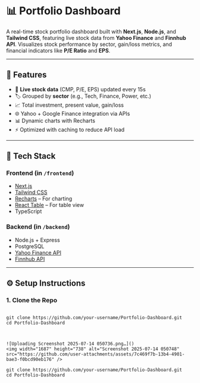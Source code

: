 # 📊 Portfolio Dashboard

A real-time stock portfolio dashboard built with **Next.js**, **Node.js**, and **Tailwind CSS**, featuring live stock data from **Yahoo Finance** and **Finnhub API**. Visualizes stock performance by sector, gain/loss metrics, and financial indicators like **P/E Ratio** and **EPS**.



---

## 🚀 Features

- 🔁 **Live stock data** (CMP, P/E, EPS) updated every 15s
- 🏷️ Grouped by **sector** (e.g., Tech, Finance, Power, etc.)
- 📈 Total investment, present value, gain/loss
- 🌐 Yahoo + Google Finance integration via APIs
- 📊 Dynamic charts with Recharts
- ⚡ Optimized with caching to reduce API load

---

## 🧱 Tech Stack

### Frontend (in `/frontend`)
- [Next.js](https://nextjs.org/)
- [Tailwind CSS](https://tailwindcss.com/)
- [Recharts](https://recharts.org/) – For charting
- [React Table](https://tanstack.com/table/v8) – For table view
- TypeScript

### Backend (in `/backend`)
- Node.js + Express
- PostgreSQL
- [Yahoo Finance API](https://www.npmjs.com/package/yahoo-finance2)
- [Finnhub API](https://finnhub.io/)

---

## ⚙️ Setup Instructions

### 1. Clone the Repo

```bash<img width="1769" height="808" alt="Screenshot 2025-07-14 050736" src="https://github.com/user-attachments/assets/319a3c9d-007b-4a2e-a307-ffe02943e9fa" />

git clone https://github.com/your-username/Portfolio-Dashboard.git
cd Portfolio-Dashboard



![Uploading Screenshot 2025-07-14 050736.png…]()
<img width="1687" height="738" alt="Screenshot 2025-07-14 050748" src="https://github.com/user-attachments/assets/7c469f7b-13b4-4901-bae3-f0bcd90eb176" />

git clone https://github.com/your-username/Portfolio-Dashboard.git
cd Portfolio-Dashboard
